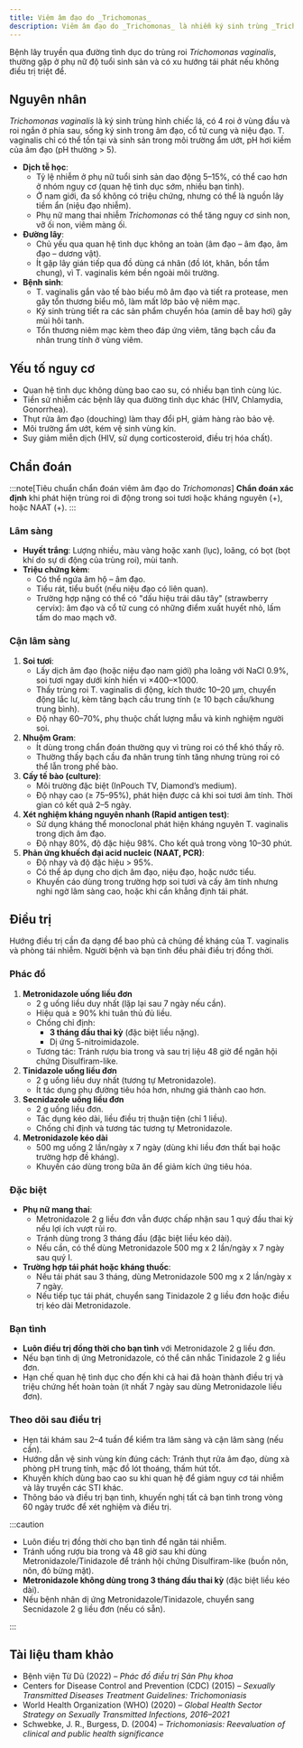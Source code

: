 ```yaml
---
title: Viêm âm đạo do _Trichomonas_
description: Viêm âm đạo do _Trichomonas_ là nhiễm ký sinh trùng _Trichomonas_ vaginalis qua đường tình dục, gây viêm nhiễm cấp tính hoặc mạn tính ở âm đạo và niệu đạo.
---
```


Bệnh lây truyền qua đường tình dục do trùng roi _Trichomonas vaginalis_, thường gặp ở phụ nữ độ tuổi sinh sản và có xu hướng tái phát nếu không điều trị triệt để.

## Nguyên nhân

_Trichomonas vaginalis_ là ký sinh trùng hình chiếc lá, có 4 roi ở vùng đầu và roi ngắn ở phía sau, sống ký sinh trong âm đạo, cổ tử cung và niệu đạo. T. vaginalis chỉ có thể tồn tại và sinh sản trong môi trường ẩm ướt, pH hơi kiềm của âm đạo (pH thường > 5).

- **Dịch tễ học**:
  - Tỷ lệ nhiễm ở phụ nữ tuổi sinh sản dao động 5–15%, có thể cao hơn ở nhóm nguy cơ (quan hệ tình dục sớm, nhiều bạn tình).
  - Ở nam giới, đa số không có triệu chứng, nhưng có thể là nguồn lây tiềm ẩn (niệu đạo nhiễm).
  - Phụ nữ mang thai nhiễm _Trichomonas_ có thể tăng nguy cơ sinh non, vỡ ối non, viêm màng ối.
- **Đường lây**:
  - Chủ yếu qua quan hệ tình dục không an toàn (âm đạo – âm đạo, âm đạo – dương vật).
  - Ít gặp lây gián tiếp qua đồ dùng cá nhân (đồ lót, khăn, bồn tắm chung), vì T. vaginalis kém bền ngoài môi trường.
- **Bệnh sinh**:
  - T. vaginalis gắn vào tế bào biểu mô âm đạo và tiết ra protease, men gây tổn thương biểu mô, làm mất lớp bảo vệ niêm mạc.
  - Ký sinh trùng tiết ra các sản phẩm chuyển hóa (amin dễ bay hơi) gây mùi hôi tanh.
  - Tổn thương niêm mạc kèm theo đáp ứng viêm, tăng bạch cầu đa nhân trung tính ở vùng viêm.

## Yếu tố nguy cơ

- Quan hệ tình dục không dùng bao cao su, có nhiều bạn tình cùng lúc.
- Tiền sử nhiễm các bệnh lây qua đường tình dục khác (HIV, Chlamydia, Gonorrhea).
- Thụt rửa âm đạo (douching) làm thay đổi pH, giảm hàng rào bảo vệ.
- Môi trường ẩm ướt, kém vệ sinh vùng kín.
- Suy giảm miễn dịch (HIV, sử dụng corticosteroid, điều trị hóa chất).

## Chẩn đoán

:::note[Tiêu chuẩn chẩn đoán viêm âm đạo do _Trichomonas_]
**Chẩn đoán xác định** khi phát hiện trùng roi di động trong soi tươi hoặc kháng nguyên (+), hoặc NAAT (+).
:::

### Lâm sàng

- **Huyết trắng**: Lượng nhiều, màu vàng hoặc xanh (lục), loãng, có bọt (bọt khí do sự di động của trùng roi), mùi tanh.
- **Triệu chứng kèm**:
  - Có thể ngứa âm hộ – âm đạo.
  - Tiểu rát, tiểu buốt (nếu niệu đạo có liên quan).
  - Trường hợp nặng có thể có "dấu hiệu trái dâu tây" (strawberry cervix): âm đạo và cổ tử cung có những điểm xuất huyết nhỏ, lấm tấm do mao mạch vỡ.

### Cận lâm sàng

1. **Soi tươi**:
   - Lấy dịch âm đạo (hoặc niệu đạo nam giới) pha loãng với NaCl 0.9%, soi tươi ngay dưới kính hiển vi ×400–×1000.
   - Thấy trùng roi T. vaginalis di động, kích thước 10–20 µm, chuyển động lắc lư, kèm tăng bạch cầu trung tính (≥ 10 bạch cầu/khung trung bình).
   - Độ nhạy 60–70%, phụ thuộc chất lượng mẫu và kinh nghiệm người soi.
2. **Nhuộm Gram**:
   - Ít dùng trong chẩn đoán thường quy vì trùng roi có thể khó thấy rõ.
   - Thường thấy bạch cầu đa nhân trung tính tăng nhưng trùng roi có thể lẫn trong phế bào.
3. **Cấy tế bào (culture)**:
   - Môi trường đặc biệt (InPouch TV, Diamond’s medium).
   - Độ nhạy cao (≥ 75–95%), phát hiện được cả khi soi tươi âm tính. Thời gian có kết quả 2–5 ngày.
4. **Xét nghiệm kháng nguyên nhanh (Rapid antigen test)**:
   - Sử dụng kháng thể monoclonal phát hiện kháng nguyên T. vaginalis trong dịch âm đạo.
   - Độ nhạy 80%, độ đặc hiệu 98%. Cho kết quả trong vòng 10–30 phút.
5. **Phản ứng khuếch đại acid nucleic (NAAT, PCR)**:
   - Độ nhạy và độ đặc hiệu > 95%.
   - Có thể áp dụng cho dịch âm đạo, niệu đạo, hoặc nước tiểu.
   - Khuyến cáo dùng trong trường hợp soi tươi và cấy âm tính nhưng nghi ngờ lâm sàng cao, hoặc khi cần khẳng định tái phát.

## Điều trị

Hướng điều trị cần đa dạng để bao phủ cả chủng đề kháng của T. vaginalis và phòng tái nhiễm. Người bệnh và bạn tình đều phải điều trị đồng thời.

### Phác đồ

1. **Metronidazole uống liều đơn**
   - 2 g uống liều duy nhất (lặp lại sau 7 ngày nếu cần).
   - Hiệu quả ≥ 90% khi tuân thủ đủ liều.
   - Chống chỉ định:
     - **3 tháng đầu thai kỳ** (đặc biệt liều nặng).
     - Dị ứng 5-nitroimidazole.
   - Tương tác: Tránh rượu bia trong và sau trị liệu 48 giờ để ngăn hội chứng Disulfiram-like.
2. **Tinidazole uống liều đơn**
   - 2 g uống liều duy nhất (tương tự Metronidazole).
   - Ít tác dụng phụ đường tiêu hóa hơn, nhưng giá thành cao hơn.
3. **Secnidazole uống liều đơn**
   - 2 g uống liều đơn.
   - Tác dụng kéo dài, liều điều trị thuận tiện (chỉ 1 liều).
   - Chống chỉ định và tương tác tương tự Metronidazole.
4. **Metronidazole kéo dài**
   - 500 mg uống 2 lần/ngày x 7 ngày (dùng khi liều đơn thất bại hoặc trường hợp đề kháng).
   - Khuyến cáo dùng trong bữa ăn để giảm kích ứng tiêu hóa.

### Đặc biệt

- **Phụ nữ mang thai**:
  - Metronidazole 2 g liều đơn vẫn được chấp nhận sau 1 quý đầu thai kỳ nếu lợi ích vượt rủi ro.
  - Tránh dùng trong 3 tháng đầu (đặc biệt liều kéo dài).
  - Nếu cần, có thể dùng Metronidazole 500 mg x 2 lần/ngày x 7 ngày sau quý I.
- **Trường hợp tái phát hoặc kháng thuốc**:
  - Nếu tái phát sau 3 tháng, dùng Metronidazole 500 mg x 2 lần/ngày x 7 ngày.
  - Nếu tiếp tục tái phát, chuyển sang Tinidazole 2 g liều đơn hoặc điều trị kéo dài Metronidazole.

### Bạn tình

- **Luôn điều trị đồng thời cho bạn tình** với Metronidazole 2 g liều đơn.
- Nếu bạn tình dị ứng Metronidazole, có thể cân nhắc Tinidazole 2 g liều đơn.
- Hạn chế quan hệ tình dục cho đến khi cả hai đã hoàn thành điều trị và triệu chứng hết hoàn toàn (ít nhất 7 ngày sau dùng Metronidazole liều đơn).

### Theo dõi sau điều trị

- Hẹn tái khám sau 2–4 tuần để kiểm tra lâm sàng và cận lâm sàng (nếu cần).
- Hướng dẫn vệ sinh vùng kín đúng cách: Tránh thụt rửa âm đạo, dùng xà phòng pH trung tính, mặc đồ lót thoáng, thấm hút tốt.
- Khuyến khích dùng bao cao su khi quan hệ để giảm nguy cơ tái nhiễm và lây truyền các STI khác.
- Thông báo và điều trị bạn tình, khuyến nghị tất cả bạn tình trong vòng 60 ngày trước để xét nghiệm và điều trị.

:::caution

- Luôn điều trị đồng thời cho bạn tình để ngăn tái nhiễm.
- Tránh uống rượu bia trong và 48 giờ sau khi dùng Metronidazole/Tinidazole để tránh hội chứng Disulfiram-like (buồn nôn, nôn, đỏ bừng mặt).
- **Metronidazole không dùng trong 3 tháng đầu thai kỳ** (đặc biệt liều kéo dài).
- Nếu bệnh nhân dị ứng Metronidazole/Tinidazole, chuyển sang Secnidazole 2 g liều đơn (nếu có sẵn).

:::

## Tài liệu tham khảo

- Bệnh viện Từ Dũ (2022) – _Phác đồ điều trị Sản Phụ khoa_
- Centers for Disease Control and Prevention (CDC) (2015) – _Sexually Transmitted Diseases Treatment Guidelines: Trichomoniasis_
- World Health Organization (WHO) (2020) – _Global Health Sector Strategy on Sexually Transmitted Infections, 2016–2021_
- Schwebke, J. R., Burgess, D. (2004) – _Trichomoniasis: Reevaluation of clinical and public health significance_
